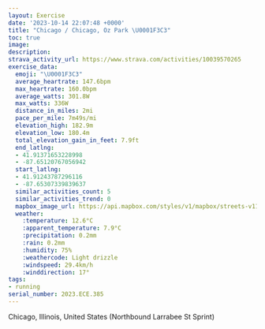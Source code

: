 ```yaml
---
layout: Exercise
date: '2023-10-14 22:07:48 +0000'
title: "Chicago / Chicago, Oz Park \U0001F3C3"
toc: true
image:
description:
strava_activity_url: https://www.strava.com/activities/10039570265
exercise_data:
  emoji: "\U0001F3C3"
  average_heartrate: 147.6bpm
  max_heartrate: 160.0bpm
  average_watts: 301.8W
  max_watts: 336W
  distance_in_miles: 2mi
  pace_per_mile: 7m49s/mi
  elevation_high: 182.9m
  elevation_low: 180.4m
  total_elevation_gain_in_feet: 7.9ft
  end_latlng:
  - 41.91371653228998
  - -87.65120767056942
  start_latlng:
  - 41.91243787296116
  - -87.65307339839637
  similar_activities_count: 5
  similar_activities_trend: 0
  mapbox_image_url: https://api.mapbox.com/styles/v1/mapbox/streets-v11/static/path-5+787af2-1.0(cky~Fzo~uOuBAiQR%7B%40AUICSCqABwB%3FmJEy%40CoKC%7DBGIG%3FsCBiBJ%7D%40%3FGAEGCWA%7BBMuA%40%7BBEoAEMEEyA%3FaDHm%40FIDGHEFCXFlDAp%40%40h%40Cl%40B%60AAvABbAAz%40Hl%40FJFFPHL%40zA%40d%40Q%5EEt%40Ct%40Kh%40Ir%40CbB%3Fp%40Cr%40B%5EDp%40DZLp%40%40%60B%3Fd%40Cz%40%40~BG%5E%3FZD%60%40%40%7CAMt%40%40t%40EpBBt%40CBB%3Fl%40Fz%40B~AJnBDlA),pin-s-s+e5b22e(-87.65198,41.91426),pin-s-f+89ae00(-87.64929999999998,41.91375000000001)/auto/800x800?access_token=pk.eyJ1Ijoiam9zaGJlY2ttYW4iLCJhIjoiY205eWR2aDd1MWZ6djJrbXc4a3M0bWZleiJ9.XiG9OWkNcZk2QzjJbxLB4A
  weather:
    :temperature: 12.6°C
    :apparent_temperature: 7.9°C
    :precipitation: 0.2mm
    :rain: 0.2mm
    :humidity: 75%
    :weathercode: Light drizzle
    :windspeed: 29.4km/h
    :winddirection: 17°
tags:
- running
serial_number: 2023.ECE.385
---
```

Chicago, Illinois, United States (Northbound Larrabee St Sprint)

